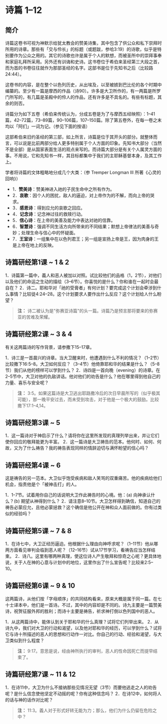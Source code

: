 # 诗篇 1–12

## 简介

诗篇这卷书可视为神默示给犹太教会的赞美诗集，其中包含了供公众和私下崇拜时所用的诗章。那些有「交与伶长」的标题（或题跋，参哈3:19）的诗歌，似乎是特别要作为公众之用的。其它的诗歌也许是属于个人的默想，而被圣所中的崇拜事奉和家庭礼拜所采用。另外还有训诲和史诗。这书卷位于希伯来圣经第三大段之首，而为首的书卷往往就作为那部圣经的名字。这部书是位于先知书之后（比较路24:44）。

这卷书的内容，是在整个以色列历史，从出埃及，以至被掳到巴比伦的各个时期中编纂的。至少有一篇是摩西的作品（诗90）。许多是大卫所作的，有一两篇是所罗门所写的，有几篇是圣殿中的伶人的作品，还有许多是不具名的。有些有标题，其余的则否。

诗篇分为如下五卷（希伯来传统认为，分成五卷是为了与摩西五经映照）：1–41篇，42–72篇，73–89篇，90–106篇，107–150篇。除了第五卷外，在每一卷之末均以「阿们」一词为记。（参见下面的按语）

这部希伯来旧约圣经的第三部，如上所言，诗篇是位于其开头的部分。就整体而言，可以说是比前两部分给人更多特别属于个人方面的印象。先知书大部分（当然不是全部）是从国家表面生活的观点来写的。而诗篇大部分是有关个人属灵方面的事。不用说，它和先知书一样，其目标都集中于我们的主耶稣基督本身，及其工作上。

学者将诗篇的文体粗略地分成几个大类：（参 Tremper Longman III 所著《心灵的回响》）

* 1．**赞美诗**：赞美神进入祂的子民生命中之所有作为。
* 2．**哀歌**：因个人的困扰，敌人的逼迫，对上帝作为的不解，而向上帝的哭求。
* 3．**感恩诗**：得到应允的哀歌之回应。
* 4．**记念诗**：记念神过往的救赎行动。
* 5．**信心诗**：在上帝的美善及能力中表达对祂的信靠。
* 6．**智慧诗**：强调不同生活方向所带来的不同结果；默想上帝律法的美善与奇妙；处理生命与信心中的怀疑面。
* 7．**王室诗**：一组集中在以色列君王；另一组是宣扬上帝是王，因为肉身的王是上帝在地上的反映。

## 诗篇研经第1课 ~ 1 & 2

1．诗篇第一篇中，義人和恶人被加以对照。试比较他们的品格（1，2节），对他们以及他们的命运之生动的描绘（3–6节）。你喜悦的是什么？你和谁在一起时会最自在？
2．诗二。耶和华对「祂的受膏者」有何计划？要完成这个计划会牵涉到什么事情？比较徒4:24–28。这个计划要求人要作出什么反应？这个计划给人什么盼望？

> **注：** 诗二被认为是"弥赛亚诗篇"的头一篇。诗篇乃是预言那将要来的弥赛亚的苦难及荣耀。

## 诗篇研经第2课 ~ 3 & 4

有关这两篇诗的写作背景，请参撒下15–17章。

1．诗三是一首晨兴的诗章。当大卫醒来时，他遭遇到什么不利的情况？（1–2节）比较撒下16:5–8。大卫如何反应？（3–4节）他倚靠耶和华的结果是什么？（5–8节）我们从他的榜样可以学到什么？
2．诗四是一首向晚（evening）的诗章。在2–5节中，大卫对他的仇敌讲话。他对他们的劝告是什么？他在哪里得到他自己的力量、喜乐与安全呢？

> **注：** 3:5。如果这篇诗是大卫逃出耶路撒冷后的次日早晨所写的（似乎极其可能），那一晚平安过去，而未受到攻击，对于他是一个极大的鼓励。比较撒下17:1–4,14。

## 诗篇研经第3课 ~ 5

1．这一篇诗对于神启示了什么？请将你在这里所发现的真理列举出来，并让它们使你回应的敬拜能更为丰富。
2．这一篇诗是大卫祷告的范本。他何时、如何、何故，又为了什么祷告？我的祷告表现同样的情辞迫切与满怀盼望的信心吗？

## 诗篇研经第4课 ~ 6

这是祷告的另一范本。大卫似乎饱受疾病和敌人笑骂的双重痛苦。他的疾病给他们机会，指责他是个「被神击打」的人。

1．1–7节。试着用你自己的话说明大卫作此祷告时的心境。他：(a) 向神承认什么？(b) 期望从神得到什么？
2．请注意8–10节。大卫怎样得到确信，知道自己的祷告必蒙应允，且他必蒙拯救？这个确信是他公开在神和众人面前做的。你有过类似的经验吗？

## 诗篇研经第5课 ~ 7 & 8

1．在诗七中，大卫正经历逼迫。他根据什么理由向神呼求呢？（1–11节）他从哪两方面看见审判会临到恶人呢？（12–16节）试从17节学习，看祷告应当怎样结束。
2．诗八。这里有哪两种真理，使这位诗人产生敬拜和惊奇之心呢？更具体地说，关于人在神的心意与计划中的地位，这里作出了什么宣告呢？比较来2:5–10。

## 诗篇研经第6课 ~ 9 & 10

这两篇诗，从他们按「字母顺序」的共同结构看来，原来大概是属于同一篇。在七十士译本中，他们是一首诗。不过，其中的内容却是不同的。诗九主要是一篇赞美诗，祝贺征服外邦的胜利；而诗十主要是祷告，祈求神打倒以色列国中的恶人。

1．从这两篇诗中，能体认到关于耶和华的什么真理？试将它们列举出来。
2．从诗九中，我们对大卫的行动和渴望，以及他对耶和华的经历，可以学到什么？试将它与诗十所描述的恶人的思想和行动作一对比。你自己的行动、经验和渴望，与大卫类似到什么程度？

> **注：** 9:17。意思是说，经由神所执行的审判，恶人的性命因死亡而提早结束了。

## 诗篇研经第7课 ~ 11 & 12

1．在诗11中，大卫为什么不接纳那些见情况无望（3节）而要他逃走之人的劝告呢？是什么信念使他坚定不动摇的呢？你有这种信念吗？
2．在诗12中，如何将人的话与神的话作对比呢？

> **注：** 11:3。義人对于形式好转无能为力；那么，他们为什么仍留在危险之中？